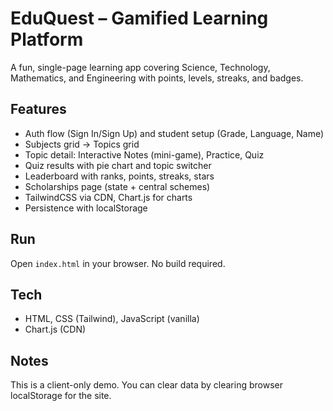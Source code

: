 # EduQuest – Gamified Learning Platform

A fun, single-page learning app covering Science, Technology, Mathematics, and Engineering with points, levels, streaks, and badges.

## Features
- Auth flow (Sign In/Sign Up) and student setup (Grade, Language, Name)
- Subjects grid → Topics grid
- Topic detail: Interactive Notes (mini-game), Practice, Quiz
- Quiz results with pie chart and topic switcher
- Leaderboard with ranks, points, streaks, stars
- Scholarships page (state + central schemes)
- TailwindCSS via CDN, Chart.js for charts
- Persistence with localStorage

## Run
Open `index.html` in your browser. No build required.

## Tech
- HTML, CSS (Tailwind), JavaScript (vanilla)
- Chart.js (CDN)

## Notes
This is a client-only demo. You can clear data by clearing browser localStorage for the site.